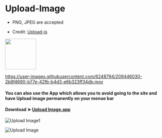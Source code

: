 # Upload-Image
- PNG, JPEG are accepted

- Credit: [Upload-js](https://upload.io/upload-js)

[<img src="https://user-images.githubusercontent.com/6248794/209441916-782081d4-7af7-4977-b493-63f24a98c20d.png" width="100"/>](https://chris1111.github.io/Upload-Image/)	


https://user-images.githubusercontent.com/6248794/209446030-2b8f4690-b77e-42fb-b4d3-e6b323ff34db.mov

#### You can also use the App which allows you to avoid going to the site and have Upload image permanently on your menue bar


#### Download ➤ [Upload Image.app](https://github.com/chris1111/Upload-Image/raw/Master/Upload-Image.zip)

![Upload Image1](https://user-images.githubusercontent.com/6248794/209455646-732098a4-7bca-424a-9c15-206fc5a866bd.png)

![Upload Image](https://user-images.githubusercontent.com/6248794/209455645-ad0dc93a-8012-4438-8d6b-5e6d4e6241bb.gif)

